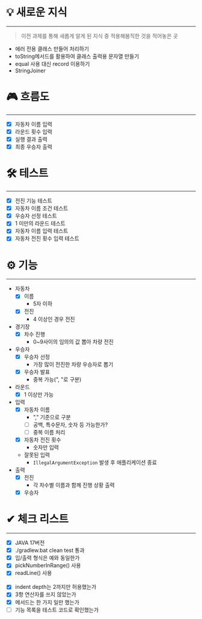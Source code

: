 # 💡 새로운 지식

---

> 이전 과제를 통해 새롭게 알게 된 지식 중 적용해봄직한 것을 적어놓은 곳

- 에러 전용 클래스 만들어 처리하기
- toString메서드를 활용하여 클래스 출력용 문자열 만들기
- equal 사용 대신 record 이용하기
- StringJoiner

# 🎮 흐름도

---

- [x] 자동차 이름 입력
- [x] 라운드 횟수 입력
- [x] 실행 결과 출력
- [x] 최종 우승자 출력

# 🛠 테스트

---

- [x] 전진 기능 테스트
- [x] 자동차 이름 조건 테스트
- [x] 우승자 선정 테스트
- [x] 1 미만의 라운드 테스트
- [x] 자동차 이름 입력 테스트
- [x] 자동차 전진 횟수 입력 테스트

# ⚙ 기능

---

- 자동차
    - [x] 이름
        - 5자 이하
    - [x] 전진
        - 4 이상인 경우 전진
- 경기장
    - [x] 차수 진행
        - 0~9사이의 임의의 값 뽑아 차량 전진
- 우승자
    - [x] 우승자 선정
        - 가장 많이 전진한 차량 우승자로 뽑기
    - [x] 우승자 발표
        - 중복 가능(", "로 구분)
- 라운드
    - [x] 1 이상만 가능
- 입력
    - [x] 자동차 이름
        - "," 기준으로 구분
        - [ ] 공백, 특수문자, 숫자 등 가능한가?
        - [ ] 중복 이름 처리
    - [x] 자동차 전진 횟수
        - 숫자만 입력
    - 잘못된 입력
        - `IllegalArgumentException` 발생 후 애플리케이션 종료
- 출력
    - [x] 전진
        - 각 차수별 이름과 함께 진행 상황 출력
    - [x] 우승자

# ✔ 체크 리스트

---

- [x] JAVA 17버전
- [x] ./gradlew.bat clean test 통과
- [x] 입/출력 형식은 예와 동일한가
- [x] pickNumberInRange() 사용
- [x] readLine() 사용
  <br><br>
- [x] indent depth는 2까지만 허용했는가
- [x] 3항 연산자를 쓰지 않았는가
- [x] 메서드는 한 가지 일만 했는가
- [ ] 기능 목록을 테스트 코드로 확인했는가